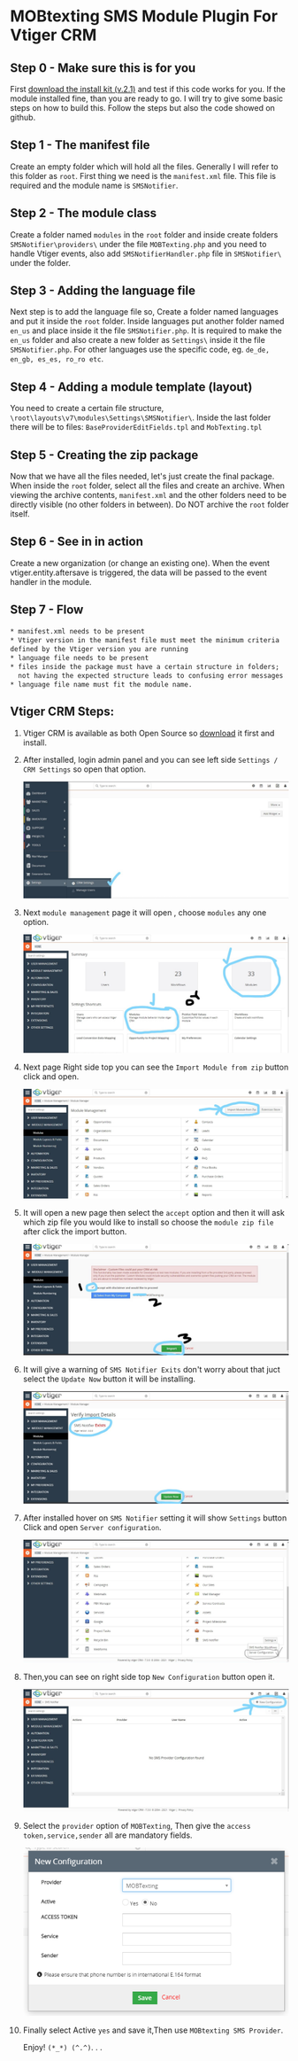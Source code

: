 # MOBtexting SMS Module Plugin For Vtiger CRM #

## Step 0 - Make sure this is for you ##

First [download the install kit (v.2.1)](https://github.com/mobtexting/mobtexting-sms-module-plugin-for-vtiger/archive/master.zip) and test if this code works for you.
If the module installed fine, than you are ready to go. I will try to give some basic steps on how to build this. Follow the steps but also the code showed on github.

## Step 1 - The manifest file ##

Create an empty folder which will hold all the files. Generally I will refer to this folder as `root`.
First thing we need is the `manifest.xml` file. This file is required and the module name is `SMSNotifier`.


## Step 2 - The module class ##

Create a folder named `modules` in the `root` folder and inside create folders `SMSNotifier\providers\` under the file `MOBTexting.php` and you need to handle Vtiger events, also add `SMSNotifierHandler.php` file in `SMSNotifier\` under the folder.


## Step 3 - Adding the language file ##

Next step is to add the language file so, Create a folder named languages and put it inside the `root` folder. Inside languages put another folder named `en_us` and place inside it the file `SMSNotifier.php`. It is required to make the `en_us` folder and also create a new folder as `Settings\` inside it the file `SMSNotifier.php`. For other languages use the specific code, eg. `de_de, en_gb, es_es, ro_ro etc`.


## Step 4 - Adding a module template (layout) ##

You need to create a certain file structure, `\root\layouts\v7\modules\Settings\SMSNotifier\`. Inside the last folder there will be to files: `BaseProviderEditFields.tpl` and `MobTexting.tpl`


## Step 5 - Creating the zip package ##

Now that we have all the files needed, let's just create the final package. When inside the `root` folder, select all the files and create an archive.
When viewing the archive contents, `manifest.xml` and the other folders need to be directly visible (no other folders in between). Do NOT archive the `root` folder itself.


## Step 6 - See in in action ##

Create a new organization (or change an existing one). When the event vtiger.entity.aftersave is triggered, the data will be passed to the event handler in the module.

## Step 7 - Flow ##
	* manifest.xml needs to be present
	* Vtiger version in the manifest file must meet the minimum criteria defined by the Vtiger version you are running
	* language file needs to be present
	* files inside the package must have a certain structure in folders;
	  not having the expected structure leads to confusing error messages
	* language file name must fit the module name.

## Vtiger CRM Steps: ##
	
1) Vtiger CRM is available as both Open Source so [download](https://www.vtiger.com/open-source-crm/download-open-source/) it first and install.

2) After installed, login admin panel and you can see left side `Settings / CRM Settings` so open that option.

  	<img src="/images/image1.jpg" >
3) Next `module management` page it will open , choose `modules` any one option.

	<img src="/images/image2.jpg">

4) Next page Right side top you can see the `Import Module from zip` button click and open.

	<img src="/images/image3.jpg">
	
5) It will open a new  page then select the `accept` option and then it will ask which zip file you would like to install so choose the `module zip file` after click the import button.

	<img src="/images/image4.jpg">

6) It will give a warning of `SMS Notifier Exits` don't worry about that juct select the `Update Now` button it will be installing.

	<img src="/images/image5.jpg">
	
7) After installed hover on `SMS Notifier` setting it will show `Settings` button Click and open `Server configuration`.

	<img src="/images/image6.jpg">
	
8) Then,you can see on right side top `New Configuration` button open it.

	<img src="/images/image7.jpg">
	
9) Select the `provider` option of  `MOBTexting`,
   Then give the `access token,service,sender` all are mandatory fields.
   
	<img src="/images/image8.png">   

10) Finally select Active `yes` and save it,Then use `MOBtexting SMS Provider`.

    Enjoy! `(*_*) (^.^)`. . .
